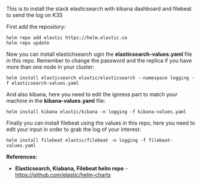 This is to install the stack elasticsearch with kibana dashboard and filebeat to send the log on K3S

First add the repository:
```
helm repo add elastic https://helm.elastic.co
helm repo update
```

Now you can install elastichsearch ugin the **elasticsearch-values.yaml** file in this repo. Remember to change the password and the replica if you have more than one node in your cluster:
```
helm install elasticsearch elastic/elasticsearch --namespace logging -f elasticsearch-values.yaml
```

And also kibana, here you need to edit the ignress part to match your machine in the **kibana-values.yaml** file:
```
helm install kibana elastic/kibana -n logging -f kibana-values.yaml
```

Finally you can install filebeat using the values in this repo, here you need to edit your input in order to grab the log of your interest:
```
helm install filebeat elastic/filebeat -n logging -f filebeat-values.yaml
```

**References:**
* **Elasticsearch, Kiabana, Filebeat helm repo** - https://github.com/elastic/helm-charts
